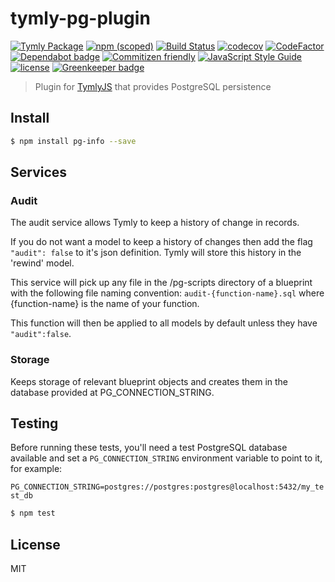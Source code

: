 # tymly-pg-plugin
[![Tymly Package](https://img.shields.io/badge/tymly-package-blue.svg)](https://tymly.io/)
[![npm (scoped)](https://img.shields.io/npm/v/@wmfs/tymly-pg-plugin.svg)](https://www.npmjs.com/package/@wmfs/tymly-pg-plugin)
[![Build Status](https://travis-ci.org/wmfs/tymly-pg-plugin.svg?branch=master)](https://travis-ci.org/wmfs/tymly-pg-plugin)
[![codecov](https://codecov.io/gh/wmfs/tymly-pg-plugin/branch/master/graph/badge.svg)](https://codecov.io/gh/wmfs/tymly-pg-plugin)
[![CodeFactor](https://www.codefactor.io/repository/github/wmfs/tymly-pg-plugin/badge)](https://www.codefactor.io/repository/github/wmfs/tymly-pg-plugin)
[![Dependabot badge](https://img.shields.io/badge/Dependabot-active-brightgreen.svg)](https://dependabot.com/)
[![Commitizen friendly](https://img.shields.io/badge/commitizen-friendly-brightgreen.svg)](http://commitizen.github.io/cz-cli/)
[![JavaScript Style Guide](https://img.shields.io/badge/code_style-standard-brightgreen.svg)](https://standardjs.com)
[![license](https://img.shields.io/github/license/mashape/apistatus.svg)](https://github.com/wmfs/tymly/blob/master/packages/pg-concat/LICENSE) [![Greenkeeper badge](https://badges.greenkeeper.io/wmfs/tymly-pg-plugin.svg)](https://greenkeeper.io/)


> Plugin for [TymlyJS](http://www.tymlyjs.io) that provides PostgreSQL persistence

## <a name="install"></a>Install
```bash
$ npm install pg-info --save
```

## <a name="services"></a>Services
### Audit
The audit service allows Tymly to keep a history of change in records. 

If you do not want a model to keep a history of changes then add the flag ```"audit": false``` to it's json definition. Tymly will store this history in the 'rewind' model.

This service will pick up any file in the /pg-scripts directory of a blueprint with the following file naming convention: 
```audit-{function-name}.sql``` where {function-name} is the name of your function.

This function will then be applied to all models by default unless they have ```"audit":false```.
 
### Storage
Keeps storage of relevant blueprint objects and creates them in the database provided at PG_CONNECTION_STRING.

## <a name="test"></a>Testing

Before running these tests, you'll need a test PostgreSQL database available and set a `PG_CONNECTION_STRING` environment variable to point to it, for example:

```PG_CONNECTION_STRING=postgres://postgres:postgres@localhost:5432/my_test_db```

```bash
$ npm test
```

## <a name="license"></a>License

MIT

